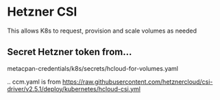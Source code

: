 # Hetzner CSI

This allows K8s to request, provision and scale volumes as needed

## Secret Hetzner token from...

metacpan-credentials/k8s/secrets/hcloud-for-volumes.yaml

.. ccm.yaml is from
https://raw.githubusercontent.com/hetznercloud/csi-driver/v2.5.1/deploy/kubernetes/hcloud-csi.yml
